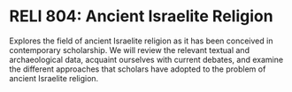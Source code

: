# RELI 804: Ancient Israelite Religion

Explores the field of ancient Israelite religion as it has been conceived in contemporary scholarship. We will review the relevant textual and archaeological data, acquaint ourselves with current debates, and examine the different approaches that scholars have adopted to the problem of ancient Israelite religion.
